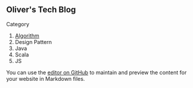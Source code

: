 ## Oliver's Tech Blog

Category

1. [Algorithm](https://github.com/ykim135/ykim135.github.io/algorithm)
2. Design Pattern
3. Java
4. Scala
5. JS

You can use the [editor on GitHub](https://github.com/ykim135/ykim135.github.io/edit/master/index.md) to maintain and preview the content for your website in Markdown files.
